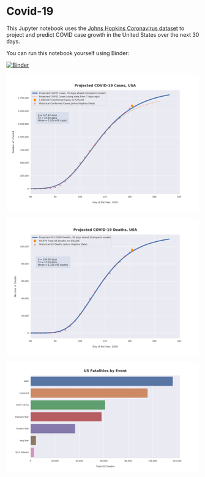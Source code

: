 # Covid-19

This Jupyter notebook uses the [Johns Hopkins Coronavirus dataset](https://github.com/CSSEGISandData/COVID-19/blob/master/README.md) to project and predict COVID case growth in the United States over the next 30 days.

You can run this notebook yourself using Binder:

[![Binder](https://mybinder.org/badge_logo.svg)](https://mybinder.org/v2/gh/bws428/covid-19/master?filepath=covid-projections.nbconvert.ipynb)

![Projected Cases plot](https://raw.githubusercontent.com/bws428/covid-19/master/charts/covid-5.22.20.png)

![Projected Deaths plot](https://raw.githubusercontent.com/bws428/covid-19/master/charts/covid-deaths-5.22.20.png)

![Casualties plot](https://raw.githubusercontent.com/bws428/covid-19/master/charts/casualties.png)

